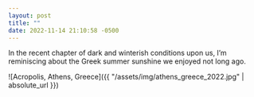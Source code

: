 ```yaml
---
layout: post
title: ""
date: 2022-11-14 21:10:58 -0500
---
```


In the recent chapter of dark and winterish conditions upon us, I’m reminiscing about the Greek summer sunshine we enjoyed not long ago.

![Acropolis, Athens, Greece]({{ "/assets/img/athens_greece_2022.jpg" | absolute_url }})
